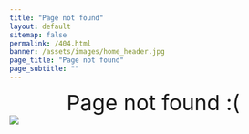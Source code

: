 ```yaml
---
title: "Page not found"
layout: default
sitemap: false
permalink: /404.html
banner: /assets/images/home_header.jpg
page_title: "Page not found"
page_subtitle: ""
---
```


<div class="bur-text-container">
    <div style="font-weight:900px;font-size:28pt;text-align:center;">Page not found :(</div>
</div>

<div class="bur-text-container" style="margin-bottom:30px;">
    <img class="bur-photo not-found-photo" src="{{site.base_url}}/assets/images/404_fishtank.jpg">
</div>

